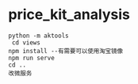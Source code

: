 # price_kit_analysis
```
python -m aktools
 cd views
npm install --有需要可以使用淘宝镜像
npm run serve
cd ..
改微服务
```

